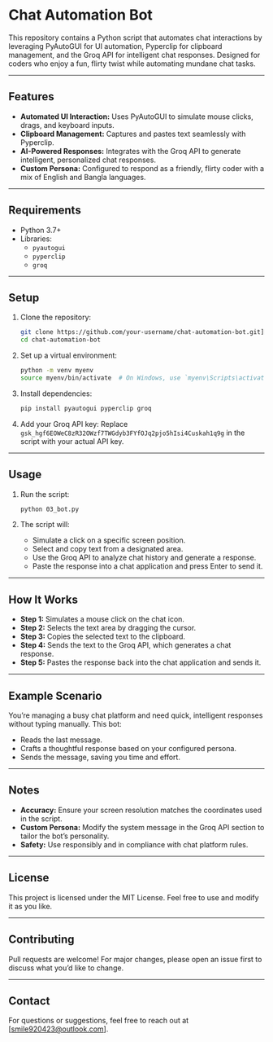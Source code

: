 # Chat Automation Bot

This repository contains a Python script that automates chat interactions by leveraging PyAutoGUI for UI automation, Pyperclip for clipboard management, and the Groq API for intelligent chat responses. Designed for coders who enjoy a fun, flirty twist while automating mundane chat tasks.

---

## Features

- **Automated UI Interaction:** Uses PyAutoGUI to simulate mouse clicks, drags, and keyboard inputs.
- **Clipboard Management:** Captures and pastes text seamlessly with Pyperclip.
- **AI-Powered Responses:** Integrates with the Groq API to generate intelligent, personalized chat responses.
- **Custom Persona:** Configured to respond as a friendly, flirty coder with a mix of English and Bangla languages.

---

## Requirements

- Python 3.7+
- Libraries:
  - `pyautogui`
  - `pyperclip`
  - `groq`

---

## Setup

1. Clone the repository:
   ```bash
   git clone https://github.com/your-username/chat-automation-bot.git](https://github.com/SagarBiswas-MultiHAT/Chat-Automation-Bot.git
   cd chat-automation-bot
   ```

2. Set up a virtual environment:
   ```bash
   python -m venv myenv
   source myenv/bin/activate  # On Windows, use `myenv\Scripts\activate`
   ```

3. Install dependencies:
   ```bash
   pip install pyautogui pyperclip groq
   ```

4. Add your Groq API key:
   Replace `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` in the script with your actual API key.

---

## Usage

1. Run the script:
   ```bash
   python 03_bot.py
   ```

2. The script will:
   - Simulate a click on a specific screen position.
   - Select and copy text from a designated area.
   - Use the Groq API to analyze chat history and generate a response.
   - Paste the response into a chat application and press Enter to send it.

---

## How It Works

- **Step 1:** Simulates a mouse click on the chat icon.
- **Step 2:** Selects the text area by dragging the cursor.
- **Step 3:** Copies the selected text to the clipboard.
- **Step 4:** Sends the text to the Groq API, which generates a chat response.
- **Step 5:** Pastes the response back into the chat application and sends it.

---

## Example Scenario

You’re managing a busy chat platform and need quick, intelligent responses without typing manually. This bot:
- Reads the last message.
- Crafts a thoughtful response based on your configured persona.
- Sends the message, saving you time and effort.

---

## Notes

- **Accuracy:** Ensure your screen resolution matches the coordinates used in the script.
- **Custom Persona:** Modify the system message in the Groq API section to tailor the bot’s personality.
- **Safety:** Use responsibly and in compliance with chat platform rules.

---

## License

This project is licensed under the MIT License. Feel free to use and modify it as you like.

---

## Contributing

Pull requests are welcome! For major changes, please open an issue first to discuss what you’d like to change.

---

## Contact

For questions or suggestions, feel free to reach out at [smile920423@outlook.com].

